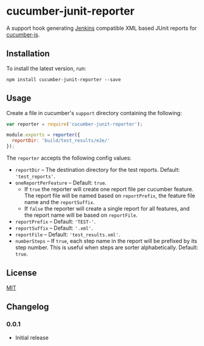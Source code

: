 cucumber-junit-reporter
=======================

A support hook generating [Jenkins](http://jenkins-ci.org/) compatible XML based JUnit reports for [cucumber-js](https://github.com/cucumber/cucumber-js).

Installation
------------

To install the latest version, run:

    npm install cucumber-junit-reporter --save

Usage
-----


Create a file in cucumber's `support` directory containing the following:

```JavaScript
var reporter = require('cucumber-junit-reporter');

module.exports = reporter({
  reportDir: 'build/test_results/e2e/'
});
```

The `reporter` accepts the following config values:

- `reportDir` – The destination directory for the test reports. Default: `'test_reports'`.
- `oneReportPerFeature` – Default: `true`.
  - If `true` the reporter will create one report file per cucumber feature. The report file will be named based on `reportPrefix`, the feature file name and the `reportSuffix`.
  - If `false` the reporter will create a single report for all features, and the report name will be based on `reportFile`.
- `reportPrefix` – Default: `'TEST-'`.
- `reportSuffix` – Default: `'.xml'`.
- `reportFile` – Default: `'test_results.xml'`.
- `numberSteps` – If `true`, each step name in the report will be prefixed by its step number. This is useful when steps are sorter alphabetically. Default: `true`.


License
-------

[MIT](https://github.com/davidparsson/cucumber-junit-reporter/blob/master/LICENSE)

Changelog
---------

### 0.0.1
- Initial release
